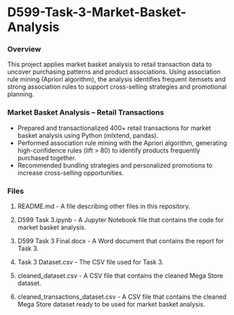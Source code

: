 # D599-Task-3-Market-Basket-Analysis
### Overview
This project applies market basket analysis to retail transaction data to uncover purchasing patterns and product associations. Using association rule mining (Apriori algorithm), the analysis identifies frequent itemsets and strong association rules to support cross-selling strategies and promotional planning.

### Market Basket Analysis – Retail Transactions
-	Prepared and transactionalized 400+ retail transactions for market basket analysis using Python (mlxtend, pandas).
-	Performed association rule mining with the Apriori algorithm, generating high-confidence rules (lift > 80) to identify products frequently purchased together.
-	Recommended bundling strategies and personalized promotions to increase cross-selling opportunities.


### Files
1. README.md - A file describing other files in this repository.

2. D599 Task 3.ipynb - A Jupyter Notebook file that contains the code for market basket analysis.

3. D599 Task 3 Final.docx - A Word document that contains the report for Task 3.

4. Task 3 Dataset.csv - The CSV file used for Task 3.

5. cleaned_dataset.csv - A CSV file that contains the cleaned Mega Store dataset.

6. cleaned_transactions_dataset.csv - A CSV file that contains the cleaned Mega Store dataset ready to be used for market basket analysis.
